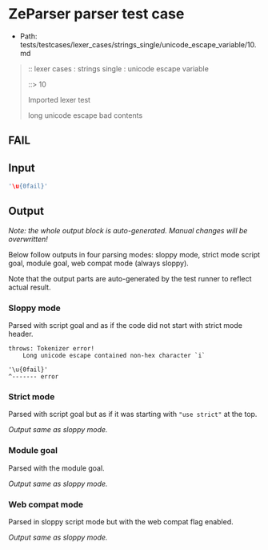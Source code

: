 # ZeParser parser test case

- Path: tests/testcases/lexer_cases/strings_single/unicode_escape_variable/10.md

> :: lexer cases : strings single : unicode escape variable
>
> ::> 10
>
> Imported lexer test
>
> long unicode escape bad contents

## FAIL

## Input

`````js
'\u{0fail}'
`````

## Output

_Note: the whole output block is auto-generated. Manual changes will be overwritten!_

Below follow outputs in four parsing modes: sloppy mode, strict mode script goal, module goal, web compat mode (always sloppy).

Note that the output parts are auto-generated by the test runner to reflect actual result.

### Sloppy mode

Parsed with script goal and as if the code did not start with strict mode header.

`````
throws: Tokenizer error!
    Long unicode escape contained non-hex character `i`

'\u{0fail}'
^------- error
`````

### Strict mode

Parsed with script goal but as if it was starting with `"use strict"` at the top.

_Output same as sloppy mode._

### Module goal

Parsed with the module goal.

_Output same as sloppy mode._

### Web compat mode

Parsed in sloppy script mode but with the web compat flag enabled.

_Output same as sloppy mode._
